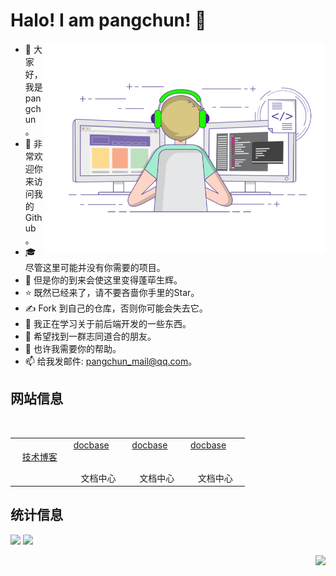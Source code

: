 # Halo! I am pangchun! 👋

<img align="right" alt="GIF" src="https://raw.githubusercontent.com/devSouvik/devSouvik/master/gif3.gif" width="450"/>

- 🔭 大家好，我是 pangchun。
- 🤔 非常欢迎你来访问我的 Github。
- 🎓 尽管这里可能并没有你需要的项目。
- 💼 但是你的到来会使这里变得蓬荜生辉。
- ⭐ 既然已经来了，请不要吝啬你手里的Star。
- ✍️ Fork 到自己的仓库，否则你可能会失去它。
- 🌱 我正在学习关于前后端开发的一些东西。
- 👯 希望找到一群志同道合的朋友。
- 🤔 也许我需要你的帮助。
- 📫 给我发邮件:  pangchun_mail@qq.com。

## 网站信息

<table>
  <tbody>
    <tr valign="top">
      <td width="25%" align="center">
       <br>
        <a href="https://inadios.cn">技术博客</a>
       <br>
      </td>
      <td width="25%" align="center">
       <a href="https://docbase.inadios.cn/#/">docbase</a>
       <br><br><br>
       文档中心
      </td>
      <td width="25%" align="center">
       <a href="https://docbase.inadios.cn/#/">docbase</a>
       <br><br><br>
       文档中心
      </td>
      <td width="25%" align="center">
       <a href="https://docbase.inadios.cn/#/">docbase</a>
       <br><br><br>
       文档中心
     </td>
    </tr>
  </tbody>
</table>

## 统计信息

<p align = "left">
  <img src = "https://github-readme-stats.vercel.app/api?username=pangchun&count_private=true&show_icons=true&theme=light">
  <img src = "https://github-readme-stats.vercel.app/api/top-langs/?username=pangchun&theme=light">
</p>

<p align = "right" >
  <img src = "https://komarev.com/ghpvc/?username=pangchun" >
</p>



